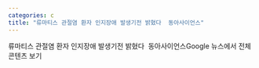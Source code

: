 ```yaml
---
categories: c
title: "류마티스 관절염 환자 인지장애 발생기전 밝혔다  동아사이언스"
---
```

류마티스 관절염 환자 인지장애 발생기전 밝혔다&nbsp;&nbsp;동아사이언스Google 뉴스에서 전체 콘텐츠 보기
